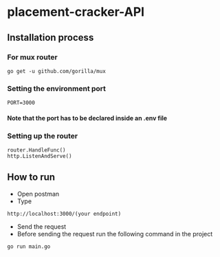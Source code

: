 # placement-cracker-API

## Installation process

### For mux router
```
go get -u github.com/gorilla/mux
```
### Setting the environment port
```
PORT=3000
```
#### Note that the port has to be declared inside an .env file

### Setting up the router
```
router.HandleFunc()
http.ListenAndServe()
```
## How to run
- Open postman
- Type
```
http://localhost:3000/(your endpoint)
```
- Send the request 
- Before sending the request run the following command in the project
```
go run main.go
```

